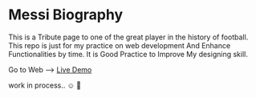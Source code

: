 # Messi Biography 

This is a Tribute page to one of the great player in the history of football. 
This repo is just for my practice on web development And Enhance Functionalities by time.
It is Good Practice to Improve My designing skill.

Go to Web --> [Live Demo](https://sheel2002.github.io/Messi-Tribute/)

work in process.. ☺ 🙏
